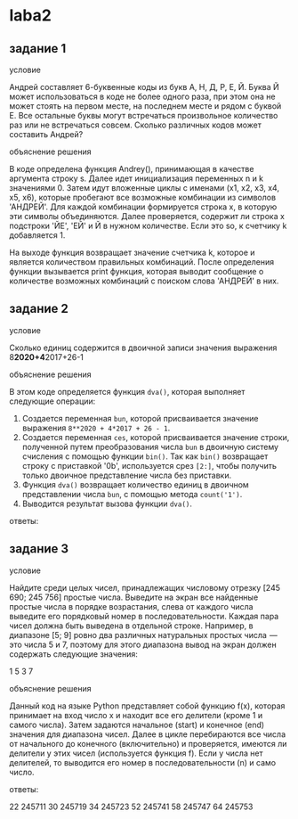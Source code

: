 # laba2

## задание 1

условие

Андрей составляет 6-буквенные коды из букв А, Н, Д, Р, Е, Й. Буква Й может использоваться в коде не более одного раза, при этом она не может стоять на первом месте, на последнем месте и рядом с буквой Е. Все остальные буквы могут встречаться произвольное количество раз или не встречаться совсем. Сколько различных кодов может составить Андрей?

объяснение решения

В коде определена функция Andrey(), принимающая в качестве аргумента строку s. Далее идет инициализация переменных n и k значениями 0. Затем идут вложенные циклы с именами (x1, x2, x3, x4, x5, x6), которые пробегают все возможные комбинации из символов 'АНДРЕЙ'. Для каждой комбинации формируется строка x, в которую эти символы объединяются. Далее проверяется, содержит ли строка x подстроки 'ЙЕ', 'ЕЙ' и Й в нужном количестве. Если это so, к счетчику k добавляется 1.

На выходе функция возвращает значение счетчика k, которое и является количеством правильных комбинаций. После определения функции вызывается print функция, которая выводит сообщение о количестве возможных комбинаций с поиском слова 'АНДРЕЙ' в них.


## задание 2

условие

Сколько единиц содержится в двоичной записи значения выражения 8**2020+4**2017+26-1

объяснение решения

В этом коде определяется функция `dva()`, которая выполняет следующие операции:

1. Создается переменная `bun`, которой присваивается значение выражения `8**2020 + 4*2017 + 26 - 1`.
2. Создается переменная `ces`, которой присваивается значение строки, полученной путем преобразования числа `bun` в двоичную систему счисления с помощью функции `bin()`. Так как `bin()` возвращает строку с приставкой '0b', используется срез `[2:]`, чтобы получить только двоичное представление числа без приставки.
3. Функция `dva()` возвращает количество единиц в двоичном представлении числа `bun`, с помощью метода `count('1')`.
4. Выводится результат вызова функции `dva()`.

ответы:



## задание 3

условие

Найдите среди целых чисел, принадлежащих числовому отрезку [245 690; 245 756]  простые числа. Выведите на экран все найденные простые числа в порядке возрастания, слева от каждого числа выведите его порядковый номер в последовательности. Каждая пара чисел должна быть выведена в отдельной строке. Например, в диапазоне [5; 9]  ровно два различных натуральных простых числа  — это числа 5 и 7, поэтому для этого диапазона вывод на экран должен содержать следующие значения:   

  1   5
  3   7

объяснение решения

  Данный код на языке Python представляет собой функцию f(x), которая принимает на вход число x и находит все его делители (кроме 1 и самого числа). Затем задаются начальное (start) и конечное (end) значения для диапазона чисел. Далее в цикле перебираются все числа от начального до конечного (включительно) и проверяется, имеются ли делители у этих чисел (используется функция f). Если у числа нет делителей, то выводится его номер в последовательности (n) и само число.

ответы:

22 245711
30 245719
34 245723
52 245741
58 245747
64 245753
